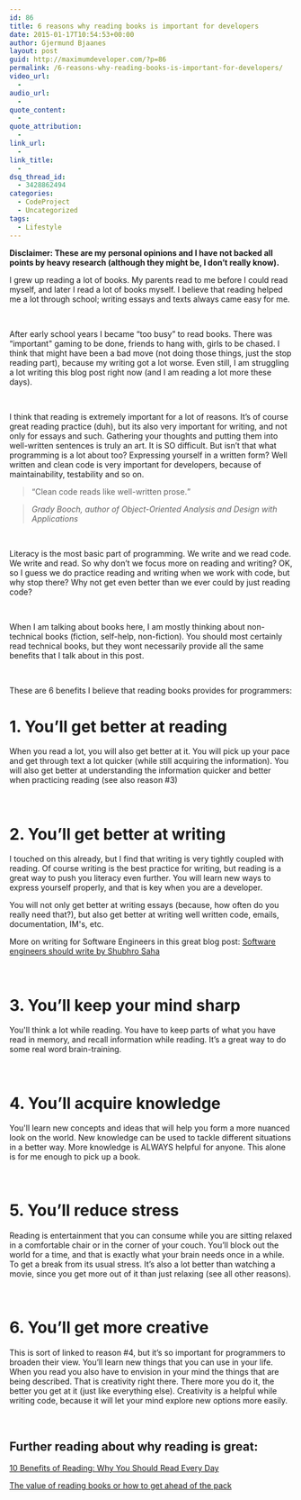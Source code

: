 ```yaml
---
id: 86
title: 6 reasons why reading books is important for developers
date: 2015-01-17T10:54:53+00:00
author: Gjermund Bjaanes
layout: post
guid: http://maximumdeveloper.com/?p=86
permalink: /6-reasons-why-reading-books-is-important-for-developers/
video_url:
  - 
audio_url:
  - 
quote_content:
  - 
quote_attribution:
  - 
link_url:
  - 
link_title:
  - 
dsq_thread_id:
  - 3428862494
categories:
  - CodeProject
  - Uncategorized
tags:
  - Lifestyle
---
```

**Disclaimer: These are my personal opinions and I have not backed all points by heavy research (although they might be, I don’t really know).**

<!--more-->
I grew up reading a lot of books. My parents read to me before I could read myself, and later I read a lot of books myself. I believe that reading helped me a lot through school; writing essays and texts always came easy for me.

&nbsp;

After early school years I became “too busy” to read books. There was “important" gaming to be done, friends to hang with, girls to be chased. I think that might have been a bad move (not doing those things, just the stop reading part), because my writing got a lot worse. Even still, I am struggling a lot writing this blog post right now (and I am reading a lot more these days).

&nbsp;

I think that reading is extremely important for a lot of reasons. It’s of course great reading practice (duh), but its also very important for writing, and not only for essays and such. Gathering your thoughts and putting them into well-written sentences is truly an art. It is SO difficult. But isn’t that what programming is a lot about too? Expressing yourself in a written form? Well written and clean code is very important for developers, because of maintainability, testability and so on.

> <q>Clean code reads like well-written prose.</q>
  
>  _Grady Booch, author of Object-Oriented Analysis and Design with Applications_

&nbsp;

Literacy is the most basic part of programming. We write and we read code. We write and read. So why don’t we focus more on reading and writing? OK, so I guess we do practice reading and writing when we work with code, but why stop there? Why not get even better than we ever could by just reading code?

&nbsp;

When I am talking about books here, I am mostly thinking about non-technical books (fiction, self-help, non-fiction). You should most certainly read technical books, but they wont necessarily provide all the same benefits that I talk about in this post.

&nbsp;

These are 6 benefits I believe that reading books provides for programmers:

# 1. You’ll get better at reading

When you read a lot, you will also get better at it. You will pick up your pace and get through text a lot quicker (while still acquiring the information). You will also get better at understanding the information quicker and better when practicing reading (see also reason #3)

&nbsp;

# 2. You’ll get better at writing

I touched on this already, but I find that writing is very tightly coupled with reading. Of course writing is the best practice for writing, but reading is a great way to push you literacy even further. You will learn new ways to express yourself properly, and that is key when you are a developer.

You will not only get better at writing essays (because, how often do you really need that?), but also get better at writing well written code, emails, documentation, IM's, etc.

More on writing for Software Engineers in this great blog post: <a title="Software engineers should write by Shubhro Saha" href="http://www.shubhro.com/2014/12/27/software-engineers-should-write/" target="_blank">Software engineers should write by Shubhro Saha</a>

&nbsp;

# 3. You’ll keep your mind sharp

You'll think a lot while reading. You have to keep parts of what you have read in memory, and recall information while reading. It’s a great way to do some real word brain-training.

&nbsp;

# 4. You’ll acquire knowledge

You'll learn new concepts and ideas that will help you form a more nuanced look on the world. New knowledge can be used to tackle different situations in a better way. More knowledge is ALWAYS helpful for anyone. This alone is for me enough to pick up a book.

&nbsp;

# 5. You’ll reduce stress

Reading is entertainment that you can consume while you are sitting relaxed in a comfortable chair or in the corner of your couch. You’ll block out the world for a time, and that is exactly what your brain needs once in a while. To get a break from its usual stress. It’s also a lot better than watching a movie, since you get more out of it than just relaxing (see all other reasons).

&nbsp;

# 6. You’ll get more creative

This is sort of linked to reason #4, but it’s so important for programmers to broaden their view. You’ll learn new things that you can use in your life. When you read you also have to envision in your mind the things that are being described. That is creativity right there. There more you do it, the better you get at it (just like everything else). Creativity is a helpful while writing code, because it will let your mind explore new options more easily.

&nbsp;

## Further reading about why reading is great:

 <a title=" 10 Benefits of Reading: Why You Should Read Every Day" href="http://www.lifehack.org/articles/lifestyle/10-benefits-reading-why-you-should-read-everyday.html" target="_blank">10 Benefits of Reading: Why You Should Read Every Day</a>
  
<a title="The value of reading books or how to get ahead of the pack" href="http://www.fundamentalprogrammer.com/the-value-of-reading-books-or-how-to-get-ahead-of-the-pack/" target="_blank">The value of reading books or how to get ahead of the pack</a>

<div class="addtoany_share_save_container addtoany_content_bottom">
  <div class="a2a_kit a2a_kit_size_32 addtoany_list a2a_target" id="wpa2a_7">
    <a class="a2a_button_facebook" href="http://www.addtoany.com/add_to/facebook?linkurl=http%3A%2F%2Fgjermundbjaanes.com%2F6-reasons-why-reading-books-is-important-for-developers%2F&linkname=6%20reasons%20why%20reading%20books%20is%20important%20for%20developers" title="Facebook" rel="nofollow" target="_blank"></a><a class="a2a_button_twitter" href="http://www.addtoany.com/add_to/twitter?linkurl=http%3A%2F%2Fgjermundbjaanes.com%2F6-reasons-why-reading-books-is-important-for-developers%2F&linkname=6%20reasons%20why%20reading%20books%20is%20important%20for%20developers" title="Twitter" rel="nofollow" target="_blank"></a><a class="a2a_button_google_plus" href="http://www.addtoany.com/add_to/google_plus?linkurl=http%3A%2F%2Fgjermundbjaanes.com%2F6-reasons-why-reading-books-is-important-for-developers%2F&linkname=6%20reasons%20why%20reading%20books%20is%20important%20for%20developers" title="Google+" rel="nofollow" target="_blank"></a><a class="a2a_dd addtoany_share_save" href="https://www.addtoany.com/share"></a>
  </div>
</div>